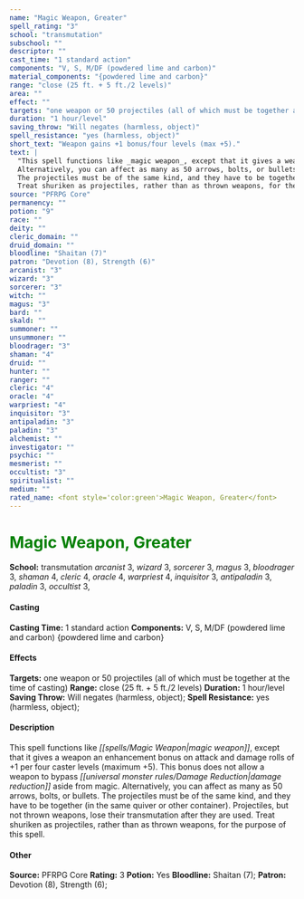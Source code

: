 ```yaml
---
name: "Magic Weapon, Greater"
spell_rating: "3"
school: "transmutation"
subschool: ""
descriptor: ""
cast_time: "1 standard action"
components: "V, S, M/DF (powdered lime and carbon)"
material_components: "{powdered lime and carbon}"
range: "close (25 ft. + 5 ft./2 levels)"
area: ""
effect: ""
targets: "one weapon or 50 projectiles (all of which must be together at the time of casting)"
duration: "1 hour/level"
saving_throw: "Will negates (harmless, object)"
spell_resistance: "yes (harmless, object)"
short_text: "Weapon gains +1 bonus/four levels (max +5)."
text: |
  "This spell functions like _magic weapon_, except that it gives a weapon an enhancement bonus on attack and damage rolls of +1 per four caster levels (maximum +5). This bonus does not allow a weapon to bypass damage reduction aside from magic.
  Alternatively, you can affect as many as 50 arrows, bolts, or bullets.
  The projectiles must be of the same kind, and they have to be together (in the same quiver or other container). Projectiles, but not thrown weapons, lose their transmutation after they are used.
  Treat shuriken as projectiles, rather than as thrown weapons, for the purpose of this spell."
source: "PFRPG Core"
permanency: ""
potion: "9"
race: ""
deity: ""
cleric_domain: ""
druid_domain: ""
bloodline: "Shaitan (7)"
patron: "Devotion (8), Strength (6)"
arcanist: "3"
wizard: "3"
sorcerer: "3"
witch: ""
magus: "3"
bard: ""
skald: ""
summoner: ""
unsummoner: ""
bloodrager: "3"
shaman: "4"
druid: ""
hunter: ""
ranger: ""
cleric: "4"
oracle: "4"
warpriest: "4"
inquisitor: "3"
antipaladin: "3"
paladin: "3"
alchemist: ""
investigator: ""
psychic: ""
mesmerist: ""
occultist: "3"
spiritualist: ""
medium: ""
rated_name: <font style='color:green'>Magic Weapon, Greater</font>
---
```


# <font style='color:green'>Magic Weapon, Greater</font> 
**School:** transmutation 
_arcanist_ 3, _wizard_ 3, _sorcerer_ 3, _magus_ 3, _bloodrager_ 3, _shaman_ 4, _cleric_ 4, _oracle_ 4, _warpriest_ 4, _inquisitor_ 3, _antipaladin_ 3, _paladin_ 3, _occultist_ 3, 
#### Casting
**Casting Time:** 1 standard action
 **Components:** V, S, M/DF (powdered lime and carbon) {powdered lime and carbon}
 #### Effects
**Targets:** one weapon or 50 projectiles (all of which must be together at the time of casting)
**Range:** close (25 ft. + 5 ft./2 levels)
**Duration:** 1 hour/level
**Saving Throw:** Will negates (harmless, object); **Spell Resistance:** yes (harmless, object); 
 #### Description
This spell functions like _[[spells/Magic Weapon|magic weapon]]_, except that it gives a weapon an enhancement bonus on attack and damage rolls of +1 per four caster levels (maximum +5). This bonus does not allow a weapon to bypass _[[universal monster rules/Damage Reduction|damage reduction]]_ aside from magic.
  Alternatively, you can affect as many as 50 arrows, bolts, or bullets.
  The projectiles must be of the same kind, and they have to be together (in the same quiver or other container). Projectiles, but not thrown weapons, lose their transmutation after they are used.
  Treat shuriken as projectiles, rather than as thrown weapons, for the purpose of this spell.

 #### Other
**Source:** PFRPG Core
**Rating:** 3
**Potion:** Yes
**Bloodline:** Shaitan (7); **Patron:** Devotion (8), Strength (6); 